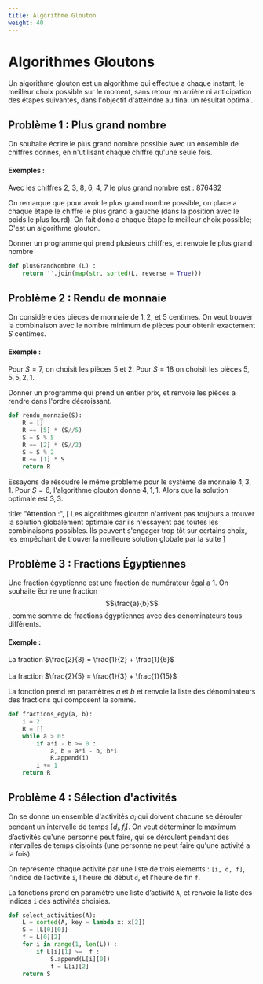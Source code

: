 ```yaml
---
title: Algorithme Glouton
weight: 40
---
```


# Algorithmes Gloutons

Un algorithme glouton est un algorithme qui effectue a chaque instant,
le meilleur choix possible sur le moment, sans retour en arrière
ni anticipation des étapes suivantes, dans l'objectif d'atteindre au
final un résultat optimal.

## Problème 1 : Plus grand nombre

On souhaite écrire le plus grand nombre possible avec un ensemble de
chiffres donnes, en n'utilisant chaque chiffre qu'une seule fois.

#### Exemples :

Avec les chiffres 2, 3, 8, 6, 4, 7 le plus grand nombre est : 876432

On remarque que pour avoir le plus grand nombre possible, on place a
chaque ́étape le chiffre le plus grand a gauche (dans la position avec
le poids le plus lourd). On fait donc a chaque ́étape le meilleur choix
possible; C'est un algorithme glouton.

Donner un programme qui prend plusieurs chiffres, et renvoie le plus
grand nombre

```py
def plusGrandNombre (L) :
    return ''.join(map(str, sorted(L, reverse = True)))
```

## Problème 2 : Rendu de monnaie

On considère des pièces de monnaie de $1,2,$ et $5$ centimes. On veut
trouver la combinaison avec le nombre minimum de pièces pour obtenir
exactement $S$ centimes.

#### Exemple :

Pour $S = 7$, on choisit les pièces $5$ et $2$. Pour $S = 18$ on choisit
les pièces $5,5,5,2,1$.

Donner un programme qui prend un entier prix, et renvoie les pièces a
rendre dans l'ordre décroissant.

```py
def rendu_monnaie(S):
    R = []
    R += [5] * (S//5)
    S = S % 5
    R += [2] * (S//2)
    S = S % 2
    R += [1] * S
    return R
```

Essayons de résoudre le même problème pour le système de monnaie
$4,3,1$. Pour $S = 6$, l'algorithme glouton donne $4,1,1$. Alors que la
solution optimale est $3,3$.

title: "Attention :", \[ Les algorithmes glouton n'arrivent pas toujours
a trouver la solution globalement optimale car ils n'essayent pas toutes
les combinaisons possibles. Ils peuvent s'engager trop tôt sur certains
choix, les empêchant de trouver la meilleure solution globale par la
suite \]

## Problème 3 : Fractions Égyptiennes

Une fraction égyptienne est une fraction de numérateur égal a 1. On
souhaite ́écrire une fraction $$\frac{a}{b}$$, comme somme de fractions
égyptiennes avec des dénominateurs tous différents.

#### Exemple :

La fraction $\frac{2}{3} = \frac{1}{2} + \frac{1}{6}$\
\
La fraction $\frac{2}{5} = \frac{1}{3} + \frac{1}{15}$

La fonction prend en paramètres $a$ et $b$ et renvoie la liste des
dénominateurs des fractions qui composent la somme.

```py
def fractions_egy(a, b):
    i = 2
    R = []
    while a > 0:
        if a*i - b >= 0 :
            a, b = a*i - b, b*i
            R.append(i)
        i += 1
    return R
```

## Problème 4 : Sélection d'activités

On se donne un ensemble d'activités $a_{i}$ qui doivent chacune se
dérouler pendant un intervalle de temps $\lbrack d_{i},f_{i}\lbrack$. On
veut déterminer le maximum d’activités qu'une personne peut faire, qui
se déroulent pendant des intervalles de temps disjoints (une personne ne
peut faire qu'une activité a la fois).

On représente chaque activité par une liste de trois elements :
`[i, d, f]`, l'indice de l’activité `i`, l'heure de début `d`, et
l'heure de fin `f`.

La fonctions prend en paramètre une liste d’activité `A`, et renvoie la
liste des indices `i` des activités choisies.

```py
def select_activities(A):
    L = sorted(A, key = lambda x: x[2])
    S = [L[0][0]]
    f = L[0][2]
    for i in range(1, len(L)) :
        if L[i][1] >=  f :
            S.append(L[i][0])
            f = L[i][2]
    return S
```
